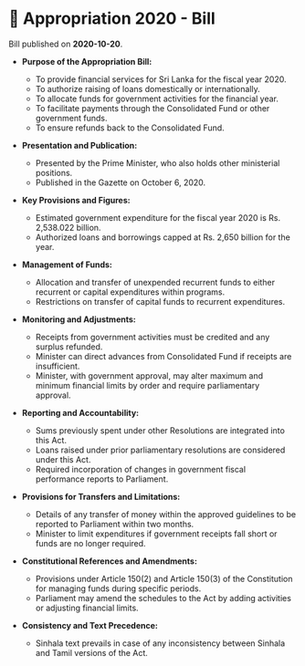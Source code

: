 # 📄  Appropriation 2020 - Bill

Bill published on **2020-10-20**.

- **Purpose of the Appropriation Bill:**
  - To provide financial services for Sri Lanka for the fiscal year 2020.
  - To authorize raising of loans domestically or internationally.
  - To allocate funds for government activities for the financial year.
  - To facilitate payments through the Consolidated Fund or other government funds.
  - To ensure refunds back to the Consolidated Fund.
  
- **Presentation and Publication:**
  - Presented by the Prime Minister, who also holds other ministerial positions.
  - Published in the Gazette on October 6, 2020.
  
- **Key Provisions and Figures:**
  - Estimated government expenditure for the fiscal year 2020 is Rs. 2,538.022 billion.
  - Authorized loans and borrowings capped at Rs. 2,650 billion for the year.
  
- **Management of Funds:**
  - Allocation and transfer of unexpended recurrent funds to either recurrent or capital expenditures within programs.
  - Restrictions on transfer of capital funds to recurrent expenditures.
  
- **Monitoring and Adjustments:**
  - Receipts from government activities must be credited and any surplus refunded.
  - Minister can direct advances from Consolidated Fund if receipts are insufficient.
  - Minister, with government approval, may alter maximum and minimum financial limits by order and require parliamentary approval.
  
- **Reporting and Accountability:**
  - Sums previously spent under other Resolutions are integrated into this Act.
  - Loans raised under prior parliamentary resolutions are considered under this Act.
  - Required incorporation of changes in government fiscal performance reports to Parliament.
  
- **Provisions for Transfers and Limitations:**
  - Details of any transfer of money within the approved guidelines to be reported to Parliament within two months.
  - Minister to limit expenditures if government receipts fall short or funds are no longer required.
  
- **Constitutional References and Amendments:**
  - Provisions under Article 150(2) and Article 150(3) of the Constitution for managing funds during specific periods.
  - Parliament may amend the schedules to the Act by adding activities or adjusting financial limits.
  
- **Consistency and Text Precedence:**
  - Sinhala text prevails in case of any inconsistency between Sinhala and Tamil versions of the Act.
